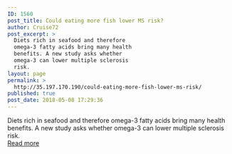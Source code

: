 ```yaml
---
ID: 1560
post_title: Could eating more fish lower MS risk?
author: Cruise72
post_excerpt: >
  Diets rich in seafood and therefore
  omega-3 fatty acids bring many health
  benefits. A new study asks whether
  omega-3 can lower multiple sclerosis
  risk.
layout: page
permalink: >
  http://35.197.170.190/could-eating-more-fish-lower-ms-risk/
published: true
post_date: 2018-05-08 17:29:36
---
```

Diets rich in seafood and therefore omega-3 fatty acids bring many health benefits. A new study asks whether omega-3 can lower multiple sclerosis risk.<br/><a style="white-space: nowrap" href="https://www.medicalnewstoday.com/articles/321075.php" class="button purchase" rel="nofollow noopener" target="_blank">Read more</a>